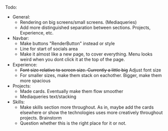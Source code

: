 
Todo:
- General:
    - Rendering on big screens/small screens. (Mediaqueries)
    - Add more distinguished separation between sections. Projects, Experience, etc.
- Navbar:
    - Make buttons "RenderButton" instead or style
    - Line for start of socials area
    - Make it almost like a new page, to cover everything. Menu looks weird when you dont click it at the top of the page.
- Experience:
    - ~~Font size relative to screen size. Currently a little big~~ Adjust font size
    - For smaller sizes, make them stack on eachother. Bigger, make them more spacious
- Projects:
    - Made cards. Eventually make them flow smoother 
    - Mediaqueries text/stacking
- Skills:
    - Make skills section more throughout. As in, maybe add the cards elsewhere or show the technologies uses more creatively throughout projects. Brainstorm
    - Question whether this is the right place for it or not.
